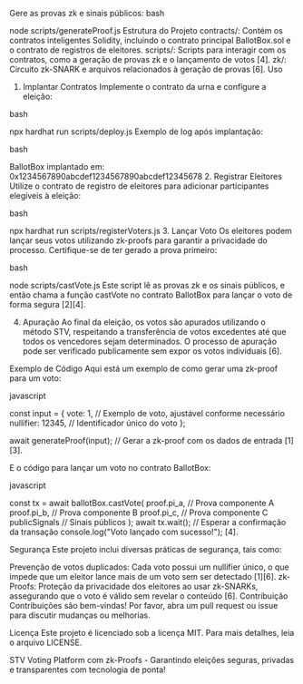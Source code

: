 
Gere as provas zk e sinais públicos:
bash


node scripts/generateProof.js
Estrutura do Projeto
contracts/: Contém os contratos inteligentes Solidity, incluindo o contrato principal BallotBox.sol e o contrato de registros de eleitores.
scripts/: Scripts para interagir com os contratos, como a geração de provas zk e o lançamento de votos [4].
zk/: Circuito zk-SNARK e arquivos relacionados à geração de provas [6].
Uso
1. Implantar Contratos
Implemente o contrato da urna e configure a eleição:

bash


npx hardhat run scripts/deploy.js
Exemplo de log após implantação:

bash


BallotBox implantado em: 0x1234567890abcdef1234567890abcdef12345678
2. Registrar Eleitores
Utilize o contrato de registro de eleitores para adicionar participantes elegíveis à eleição:

bash


npx hardhat run scripts/registerVoters.js
3. Lançar Voto
Os eleitores podem lançar seus votos utilizando zk-proofs para garantir a privacidade do processo. Certifique-se de ter gerado a prova primeiro:

bash


node scripts/castVote.js
Este script lê as provas zk e os sinais públicos, e então chama a função castVote no contrato BallotBox para lançar o voto de forma segura [2][4].

4. Apuração
Ao final da eleição, os votos são apurados utilizando o método STV, respeitando a transferência de votos excedentes até que todos os vencedores sejam determinados. O processo de apuração pode ser verificado publicamente sem expor os votos individuais [6].

Exemplo de Código
Aqui está um exemplo de como gerar uma zk-proof para um voto:

javascript


const input = {
    vote: 1,           // Exemplo de voto, ajustável conforme necessário
    nullifier: 12345,  // Identificador único do voto
};

await generateProof(input);  // Gerar a zk-proof com os dados de entrada
[1][3].

E o código para lançar um voto no contrato BallotBox:

javascript


const tx = await ballotBox.castVote(
    proof.pi_a,   // Prova componente A
    proof.pi_b,   // Prova componente B
    proof.pi_c,   // Prova componente C
    publicSignals // Sinais públicos
);
await tx.wait();  // Esperar a confirmação da transação
console.log("Voto lançado com sucesso!");
[4].

Segurança
Este projeto inclui diversas práticas de segurança, tais como:

Prevenção de votos duplicados: Cada voto possui um nullifier único, o que impede que um eleitor lance mais de um voto sem ser detectado [1][6].
zk-Proofs: Proteção da privacidade dos eleitores ao usar zk-SNARKs, assegurando que o voto é válido sem revelar o conteúdo [6].
Contribuição
Contribuições são bem-vindas! Por favor, abra um pull request ou issue para discutir mudanças ou melhorias.

Licença
Este projeto é licenciado sob a licença MIT. Para mais detalhes, leia o arquivo LICENSE.

STV Voting Platform com zk-Proofs - Garantindo eleições seguras, privadas e transparentes com tecnologia de ponta! 
